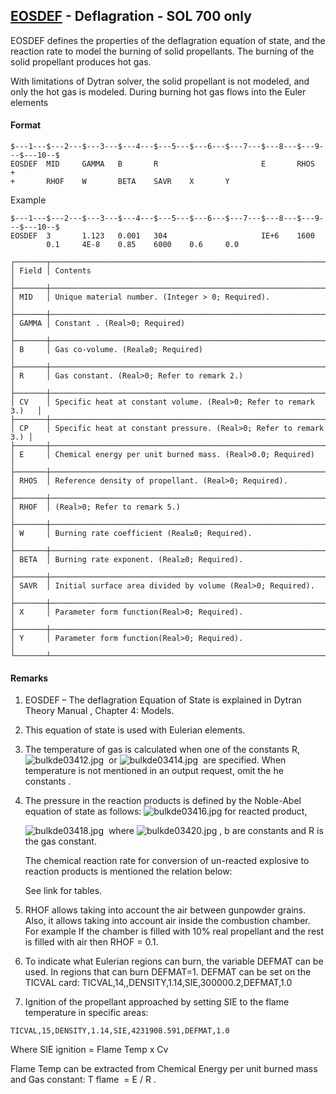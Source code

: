 ## [EOSDEF](https://help.hexagonmi.com/bundle/MSC_Nastran_2022.4/page/Nastran_Combined_Book/qrg/bulkde/TOC.EOSDEF.xhtml) - Deflagration - SOL 700 only

EOSDEF defines the properties of the deflagration equation of state, and the reaction rate to model the burning of solid propellants. The burning of the solid propellant produces hot gas.

With limitations of Dytran solver, the solid propellant is not modeled, and only the hot gas is modeled. During burning hot gas flows into the Euler elements

#### Format

```nastran
$---1---$---2---$---3---$---4---$---5---$---6---$---7---$---8---$---9---$---10--$
EOSDEF  MID     GAMMA   B       R                       E       RHOS    +       
+       RHOF    W       BETA    SAVR    X       Y                               
```

Example 

```nastran
$---1---$---2---$---3---$---4---$---5---$---6---$---7---$---8---$---9---$---10--$
EOSDEF  3       1.123   0.001   304                     IE+6    1600            
        0.1     4E-8    0.85    6000    0.6     0.0                             
```

```text
┌───────┬──────────────────────────────────────────────────────────────────┐
│ Field │ Contents                                                         │
├───────┼──────────────────────────────────────────────────────────────────┤
│ MID   │ Unique material number. (Integer > 0; Required).                 │
├───────┼──────────────────────────────────────────────────────────────────┤
│ GAMMA │ Constant . (Real>0; Required)                                    │
├───────┼──────────────────────────────────────────────────────────────────┤
│ B     │ Gas co-volume. (Real≥0; Required)                                │
├───────┼──────────────────────────────────────────────────────────────────┤
│ R     │ Gas constant. (Real>0; Refer to remark 2.)                       │
├───────┼──────────────────────────────────────────────────────────────────┤
│ CV    │ Specific heat at constant volume. (Real>0; Refer to remark 3.)   │
├───────┼──────────────────────────────────────────────────────────────────┤
│ CP    │ Specific heat at constant pressure. (Real>0; Refer to remark 3.) │
├───────┼──────────────────────────────────────────────────────────────────┤
│ E     │ Chemical energy per unit burned mass. (Real>0.0; Required)       │
├───────┼──────────────────────────────────────────────────────────────────┤
│ RHOS  │ Reference density of propellant. (Real>0; Required).             │
├───────┼──────────────────────────────────────────────────────────────────┤
│ RHOF  │ (Real>0; Refer to remark 5.)                                     │
├───────┼──────────────────────────────────────────────────────────────────┤
│ W     │ Burning rate coefficient (Real≥0; Required).                     │
├───────┼──────────────────────────────────────────────────────────────────┤
│ BETA  │ Burning rate exponent. (Real≥0; Required).                       │
├───────┼──────────────────────────────────────────────────────────────────┤
│ SAVR  │ Initial surface area divided by volume (Real>0; Required).       │
├───────┼──────────────────────────────────────────────────────────────────┤
│ X     │ Parameter form function(Real>0; Required).                       │
├───────┼──────────────────────────────────────────────────────────────────┤
│ Y     │ Parameter form function(Real>0; Required).                       │
└───────┴──────────────────────────────────────────────────────────────────┘
```

#### Remarks

1. EOSDEF – The deflagration Equation of State is explained in  Dytran Theory Manual , Chapter 4: Models.
2. This equation of state is used with Eulerian elements.
3. The temperature of gas is calculated when one of the constants R,  ![bulkde03412.jpg](https://help-be.hexagonmi.com/bundle/MSC_Nastran_2022.4/page/Nastran_Combined_Book/qrg/bulkde/../../../assets/bulkde03412.jpg?_LANG=enus)  or  ![bulkde03414.jpg](https://help-be.hexagonmi.com/bundle/MSC_Nastran_2022.4/page/Nastran_Combined_Book/qrg/bulkde/../../../assets/bulkde03414.jpg?_LANG=enus)  are specified. When temperature is not mentioned in an output request, omit the he constants .
4. The pressure in the reaction products is defined by the Noble-Abel equation of state as follows:  ![bulkde03416.jpg](https://help-be.hexagonmi.com/bundle/MSC_Nastran_2022.4/page/Nastran_Combined_Book/qrg/bulkde/../../../assets/bulkde03416.jpg?_LANG=enus)  for reacted product,

     ![bulkde03418.jpg](https://help-be.hexagonmi.com/bundle/MSC_Nastran_2022.4/page/Nastran_Combined_Book/qrg/bulkde/../../../assets/bulkde03418.jpg?_LANG=enus)  where  ![bulkde03420.jpg](https://help-be.hexagonmi.com/bundle/MSC_Nastran_2022.4/page/Nastran_Combined_Book/qrg/bulkde/../../../assets/bulkde03420.jpg?_LANG=enus) ,  b  are constants and  R  is the gas constant.

     The chemical reaction rate for conversion of un-reacted explosive to reaction products is mentioned the relation below:

     See link for tables.

5. RHOF allows taking into account the air between gunpowder grains. Also, it allows taking into account air inside the combustion chamber. For example If the chamber is filled with 10% real propellant and the rest is filled with air then RHOF = 0.1.
6. To indicate what Eulerian regions can burn, the variable DEFMAT can be used. In regions that can burn DEFMAT=1. DEFMAT can be set on the TICVAL card:  TICVAL,14,,DENSITY,1.14,SIE,300000.2,DEFMAT,1.0
7. Ignition of the propellant approached by setting SIE to the flame temperature in specific areas:

```nastran
TICVAL,15,DENSITY,1.14,SIE,4231908.591,DEFMAT,1.0
```

Where SIE ignition  = Flame Temp x Cv

Flame Temp can be extracted from Chemical Energy per unit burned mass and Gas constant: T flame  = E / R .
